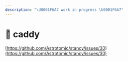 ```yaml
---
description: "\U0001F6A7 work in progress \U0001F6A7"
---
```


# 🚧 caddy

[https://github.com/Astrotomic/stancy/issues/30](https://github.com/Astrotomic/stancy/issues/30)

